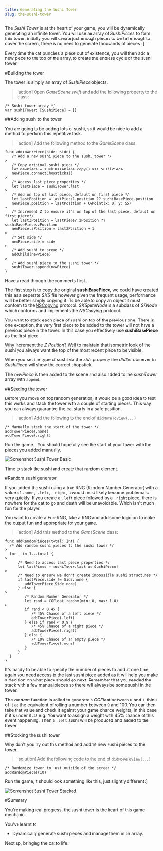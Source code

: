 ```yaml
---
title: Generating the Sushi Tower
slug: the-sushi-tower
---
```


The *Sushi Tower* is at the heart of your game, you will be dynamically generating an infinite tower. You will use an
array of *SushiPieces* to form this tower, initially you will create just enough pieces to be tall enough to cover
the screen, there is no need to generate thousands of pieces :]  

Every time the cat punches a piece out of existence, you will then add a new piece to the top of the array, to create
the endless cycle of the sushi tower.

#Building the tower

The tower is simply an array of *SushiPiece* objects.

> [action]
> Open *GameScene.swift* and add the following property to the class:
>
```
/* Sushi tower array */
var sushiTower: [SushiPiece] = []
```
>

##Adding sushi to the tower

You are going to be adding lots of sushi, so it would be nice to add a method to perform this repetitive task.

> [action]
> Add the following method to the *GameScene* class.
>
```
func addTowerPiece(side: Side) {
   /* Add a new sushi piece to the sushi tower */
>   
   /* Copy original sushi piece */
   let newPiece = sushiBasePiece.copy() as! SushiPiece
   newPiece.connectChopsticks()
>   
   /* Access last piece properties */
   let lastPiece = sushiTower.last
>   
   /* Add on top of last piece, default on first piece */
   let lastPosition = lastPiece?.position ?? sushiBasePiece.position
   newPiece.position = lastPosition + CGPoint(x: 0, y: 55)
>   
   /* Increment Z to ensure it's on top of the last piece, default on first piece*/
   let lastZPosition = lastPiece?.zPosition ?? sushiBasePiece.zPosition
   newPiece.zPosition = lastZPosition + 1
>   
   /* Set side */
   newPiece.side = side
>   
   /* Add sushi to scene */
   addChild(newPiece)
>   
   /* Add sushi piece to the sushi tower */
   sushiTower.append(newPiece)
}
```
>

Have a read through the comments first...

The first step is to copy the original **sushiBasePiece**, we could have created this as a seperate *SKS* file however
given the frequent usage, performance will be better simply copying it.  To be able to copy an object it must conform to the
[NSCopying](https://developer.apple.com/library/mac/documentation/Cocoa/Reference/Foundation/Protocols/NSCopying_Protocol/)
protocol. *SKSpriteNode* is a subclass of *SKNode* which conforms and implements the *NSCopying* protocol.

You want to stack each piece of sushi on top of the previous one.  There is one exception, the very first piece to be
added to the tower will not have a previous piece in the tower.  In this case you effectively use **sushiBasePiece** as the
first piece.

Why increment the *Z Position*? Well to maintain that isometric look of the sushi you always want the top of the most recent
piece to be visible.

When you set the type of sushi via the *side* property the *didSet* observer in *SushiPiece* will show the correct
chopstick.

The *newPiece* is then added to the scene and also added to the *sushiTower* array with `append`.

##Seeding the tower

Before you move on top random generation, it would be a good idea to test this works and stack the tower with a couple of
starting pieces. This way you can always guarantee the cat starts in a safe position.

> [action]
> Add the following to the end of `didMoveToView(...)`
>
```
/* Manually stack the start of the tower */
addTowerPiece(.none)
addTowerPiece(.right)
```
>

Run the game... You should hopefully see the start of your tower with the pieces you added manually.

![Screenshot Sushi Tower Basic](../Tutorial-Images/screenshot_sushi_tower_basic.png)

Time to stack the sushi and create that random element.

#Random sushi generator

If you added the sushi using a true RNG (Random Number Generator) with a value of `.none, .left, .right`, it would most
likely become problematic very quickly.  If you create a `.left` piece followed by a `.right` piece, there is nowhere for
the cat to go and death will be unavoidable.  Which isn't much fun for the player.

You want to create a Fun-RNG, take a RNG and add some logic on to make the output fun and appropriate for your game.

> [action]
> Add this method to the *GameScene* class:
>
```
func addRandomPieces(total: Int) {
  /* Add random sushi pieces to the sushi tower */
>
  for _ in 1...total {
>  
      /* Need to access last piece properties */
      let lastPiece = sushiTower.last as SushiPiece!
>      
      /* Need to ensure we don't create impossible sushi structures */
      if lastPiece.side != Side.none {
         addTowerPiece(Side.none)
      } else {
>      
         /* Random Number Generator */
         let rand = CGFloat.random(min: 0, max: 1.0)
>          
         if rand < 0.45 {
            /* 45% Chance of a left piece */
            addTowerPiece(.left)
         } else if rand < 0.9 {
            /* 45% Chance of a right piece */
            addTowerPiece(.right)
         } else {
            /* 10% Chance of an empty piece */
            addTowerPiece(.none)
         }
      }
  }
}
```
>

It's handy to be able to specify the number of pieces to add at one time, again you need access to the last sushi
piece added as it will help you make a decision on what piece should go next.  Remember that you seeded the stack with a few
manual pieces so there will always be some sushi in the tower.

The *random* function is called to generate a *CGFloat* between `0` and `1`, think of it as the equivalent of rolling a
number between 0 and 100. You can then take that value and check it against your game chance weights, in this case if it's
under `0.45` e.g. You want to assign a weight with 45% chance of this event happening. Then a `.left` sushi will be produced
and added to the tower.

##Stocking the sushi tower

Why don't you try out this method and add `10` new sushi pieces to the tower.

> [solution]
> Add the following code to the end of `didMoveToView(...)`
>
```
/* Randomize tower to just outside of the screen */
addRandomPieces(10)
```
>

Run the game, it should look something like this, just slightly different :]

![Screenshot Sushi Tower Stacked](../Tutorial-Images/screenshot_sushi_tower_stacked.png)

#Summary

You're making real progress, the sushi tower is the heart of this game mechanic.  

You've learnt to

- Dynamically generate sushi pieces and manage them in an array.  

Next up, bringing the cat to life.
